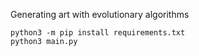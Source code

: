 Generating art with evolutionary algorithms
```
python3 -m pip install requirements.txt
python3 main.py
```
